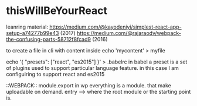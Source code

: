# thisWillBeYourReact
leanring material:
https://medium.com/@kayodeniyi/simplest-react-app-setup-a74277b99e43 (2017)
https://medium.com/@rajaraodv/webpack-the-confusing-parts-58712f8fcad9 (2016)

to create a file in cli with content inside
    echo 'mycontent' > myfile

echo '{ "presets": ["react", "es2015"] }' > .babelrc
    in babel a preset is a set of plugins used to support particular language feature.
    in this case I am configuiring to support react and es2015


::WEBPACK::
    module.export in wp everything is a module. that make uploadable on demand.
    entry --> where the root module or the starting point is.

